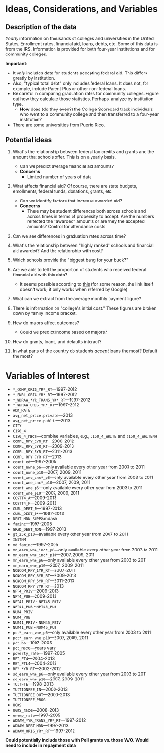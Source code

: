 # Ideas, Considerations, and Variables

## Description of the data

*Yearly* information on thousands of colleges and universities in the United
States. Enrollment rates, financial aid, loans, debts, etc. Some of this data
is from the IRS. Information is provided for both four-year institutions and
for community colleges.

**Important**:

* It *only* includes data for students accepting federal aid. This
  differs greatly by institution.
* Also, "typical total debt" only includes federal loans. It does not, for
  example, include Parent Plus or other non-federal loans.
* Be careful in comparing graduation rates for community colleges. Figure out
  how they calculate those statistics. Perhaps, analyze by institution type.
    * **How** does (do they even?) the College Scorecard track individuals who
      went to a community college and then transferred to a four-year
      institution?
* There are some universities from Puerto Rico.

## Potential ideas

1. What's the relationship between federal tax credits and grants and the
   amount that schools offer. This is on a yearly basis.

    * Can we predict average financial aid amounts?
    * **Concerns**
        * Limited number of years of data

2. What affects financial aid? Of course, there are state budgets, enrollments,
   federal funds, donations, grants, etc.

    * Can we identify factors that increase awarded aid?
    * **Concerns**
        * There may be student differences both across schools and across times
          in terms of propensity to accept. Are the numbers relfected the
          "awarded" amounts or are they the accepted amounts? Control for
          attendance costs

3. Can we see differences in graduation rates across time?

4. What's the relationship between "highly ranked" schools and financial aid
   awarded? And the relationship with cost?

5. Which schools provide the "biggest bang for your buck?"

6. Are we able to tell the proportion of students who received federal
   financial aid with this data?

    * It seems possible according to
      [this](http://www.readingeagle.com/news/article/crunching-college-data-college-scorecard-gets-graded-by-berks-universities)
      (for some reason, the link itself doesn't work; it only works when
      referred by Google).

7. What can we extract from the average monthly payment figure?

8. There is information on "college's initial cost." These figures are broken
   down by family income bracket.

9. How do majors affect outcomes?

    * Could we predict income based on majors?

10. How do grants, loans, and defaults interact?

11. In what parts of the country do students *accept* loans the most? Default
    the most?

# Variables of Interest

* `*_COMP_ORIG_YR*_RT`&mdash;1997-2012
* `*_ENRL_ORIG_YR*_RT`&mdash;1997-2012
* `*_WDRAW_*YR_TRANS_YR*_RT`&mdash;1997-2012
* `*_WDRAW_ORIG_YR*_RT`&mdash;1997-2012
* `ADM_RATE`
* `avg_net_price.private`&mdash;2013
* `avg_net_price.public`&mdash;2013
* `CITY`
* `C150_4`
* `C150_4_`race&mdash;combine variables, e.g., `C150_4_WHITE` and `C150_4_WHITENH`
* `COMPL_RPY_1YR_RT`&mdash;2000-2012
* `COMPL_RPY_3YR_RT`&mdash;2009-2013
* `COMPL_RPY_5YR_RT`&mdash;2011-2013
* `COMPL_RPY_7YR_RT`&mdash;2013
* `count_ed`&mdash;1997-2005
* `count_nwne_p6`&mdash;only available every other year from 2003 to 2011
* `count_nwne_p10`&mdash;2007, 2009, 2011
* `count_wne_inc*_p6`&mdash;only available every other year from 2003 to 2011
* `count_wne_inc*_p10`&mdash;2007, 2009, 2011
* `count_wne_p6`&mdash;only available every other year from 2003 to 2011
* `count_wne_p10`&mdash;2007, 2009, 2011
* `COSTT4_A`&mdash;2009-2013
* `COSTT4_P`&mdash;2009-2013
* `CUML_DEBT_N`&mdash;1997-2013
* `CUML_DEBT_P*`&mdash;1997-2013
* `DEBT_MDN_SUPP`&mdash
* `faminc`&mdash;1997-2005
* `GRAD_DEBT_MDN`&mdash;1997-2013
* `gt_25k_p10`&mdash;available every other year from 2007 to 2011
* `INSTNM`
* `md_faminc`&mdash;1997-2005
* `mn_earn_wne_inc*_p6`&mdash;only available every other year from 2003 to 2011
* `mn_earn_wne_inc*_p10`&mdash;2007, 2009, 2011
* `mn_earn_wne_p6`&mdash;only available every other year from 2003 to 2011
* `mn_earn_wne_p10`&mdash;2007, 2009, 2011
* `NONCOM_RPY_1YR_RT`&mdash;2007-2011
* `NONCOM_RPY_3YR_RT`&mdash;2009-2013
* `NONCOM_RPY_5YR_RT`&mdash;2011-2013
* `NONCOM_RPY_7YR_RT`&mdash;2013
* `NPT4_PRIV`&mdash;2009-2013
* `NPT4_PUB`&mdash;2009-2013
* `NPT41_PRIV` - `NPT45_PRIV`
* `NPT41_PUB` - `NPT45_PUB`
* `NUM4_PRIV`
* `NUM4_PUB`
* `NUM41_PRIV` - `NUM45_PRIV`
* `NUM41_PUB` - `NUM45_PUB`
* `pct*_earn_wne_p6`&mdash;only available every other year from 2003 to 2011
* `pct*_earn_wne_p10`&mdash;2007, 2009, 2011
* `pct_ba`&mdash;1997-2005
* `pct_`race&mdash;years vary
* `poverty_rate`&mdash;1997-2005
* `RET_FT4`&mdash;2004-2013
* `RET_FTL4`&mdash;2004-2013
* `RPY_*YR_RT`&mdash;2002-2012
* `sd_earn_wne_p6`&mdash;only available every other year from 2003 to 2011
* `sd_earn_wne_p10`&mdash;2007, 2009, 2011
* `TUITFTE`&mdash;1998-2013
* `TUITIONFEE_IN`&mdash;2000-2013
* `TUITIONFEE_OUT`&mdash;2000-2013
* `TUITIONFEE_PROG`
* `UGDS`
* `UGDS_`race&mdash;2008-2013
* `unemp_rate`&mdash;1997-2005
* `WDRAW_*YR_TRANS_YR*_RT`&mdash;1997-2012
* `WDRAW_DEBT_MDN`&mdash;1997-2013
* `WDRAW_ORIG_YR*_RT`&mdash;1997-2012

**Could potentially include those with Pell grants vs. those W/O. Would need to
include in repayment data**
